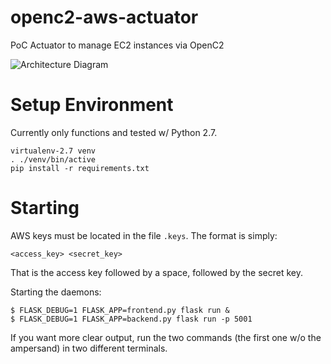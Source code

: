 # openc2-aws-actuator
PoC Actuator to manage EC2 instances via OpenC2

![Architecture Diagram](https://raw.githubusercontent.com/newcontext-oss/openc2-aws-actuator/master/docs/architecture.diagram.svg?sanitize=true)

# Setup Environment

Currently only functions and tested w/ Python 2.7.

```
virtualenv-2.7 venv
. ./venv/bin/active
pip install -r requirements.txt
```

# Starting

AWS keys must be located in the file `.keys`.  The format is simply:
```
<access_key> <secret_key>
```

That is the access key followed by a space, followed by the secret key.

Starting the daemons:
```
$ FLASK_DEBUG=1 FLASK_APP=frontend.py flask run &
$ FLASK_DEBUG=1 FLASK_APP=backend.py flask run -p 5001
```

If you want more clear output, run the two commands (the first one w/o the ampersand) in two different terminals.
